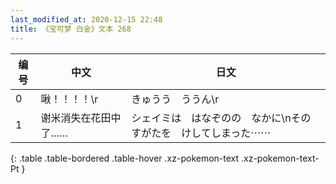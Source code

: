 ```yaml
---
last_modified_at: 2020-12-15 22:48
title: 《宝可梦 白金》文本 268
---
```

| 编号 | 中文 | 日文 |
| ---- | ---- | ---- |
| 0 | 啾！！！！\r | きゅうう　ううん\r |
| 1 | 谢米消失在花田中了…… | シェイミは　はなぞのの　なかに\nその　すがたを　けしてしまった⋯⋯ |
{: .table .table-bordered .table-hover .xz-pokemon-text .xz-pokemon-text-Pt }
